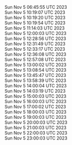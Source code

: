 Sun Nov  5 06:45:55 UTC 2023 <br/>
Sun Nov  5 10:19:07 UTC 2023 <br/>
Sun Nov  5 10:19:20 UTC 2023 <br/>
Sun Nov  5 10:19:54 UTC 2023 <br/>
Sun Nov  5 11:14:03 UTC 2023 <br/>
Sun Nov  5 12:00:03 UTC 2023 <br/>
Sun Nov  5 12:28:56 UTC 2023 <br/>
Sun Nov  5 12:31:49 UTC 2023 <br/>
Sun Nov  5 12:33:17 UTC 2023 <br/>
Sun Nov  5 12:36:08 UTC 2023 <br/>
Sun Nov  5 12:57:08 UTC 2023 <br/>
Sun Nov  5 13:00:02 UTC 2023 <br/>
Sun Nov  5 13:08:54 UTC 2023 <br/>
Sun Nov  5 13:45:47 UTC 2023 <br/>
Sun Nov  5 13:58:39 UTC 2023 <br/>
Sun Nov  5 14:00:04 UTC 2023 <br/>
Sun Nov  5 14:03:19 UTC 2023 <br/>
Sun Nov  5 15:00:03 UTC 2023 <br/>
Sun Nov  5 16:00:03 UTC 2023 <br/>
Sun Nov  5 17:00:02 UTC 2023 <br/>
Sun Nov  5 18:00:03 UTC 2023 <br/>
Sun Nov  5 19:00:03 UTC 2023 <br/>
Sun Nov  5 20:00:03 UTC 2023 <br/>
Sun Nov  5 21:00:03 UTC 2023 <br/>
Sun Nov  5 22:00:03 UTC 2023 <br/>
Sun Nov  5 23:00:03 UTC 2023 <br/>
